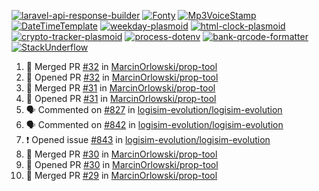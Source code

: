 [![laravel-api-response-builder](https://github-readme-stats.vercel.app/api/pin/?username=MarcinOrlowski&repo=laravel-api-response-builder&theme=default&hide_border=true&title_color=87c9c3&text_color=62696d&icon_color=636a6d&bg_color=30393e)](https://github.com/MarcinOrlowski/laravel-api-response-builder)
[![Fonty](https://github-readme-stats.vercel.app/api/pin/?username=MarcinOrlowski&repo=Fonty&theme=default&hide_border=true&title_color=87c9c3&text_color=62696d&icon_color=636a6d&bg_color=30393e)](https://github.com/MarcinOrlowski/Fonty)
[![Mp3VoiceStamp](https://github-readme-stats.vercel.app/api/pin/?username=MarcinOrlowski&repo=Mp3VoiceStamp&theme=default&hide_border=true&title_color=87c9c3&text_color=62696d&icon_color=636a6d&bg_color=30393e)](https://github.com/MarcinOrlowski/Mp3VoiceStamp)
[![DateTimeTemplate](https://github-readme-stats.vercel.app/api/pin/?username=MarcinOrlowski&repo=DateTimeTemplate&theme=default&hide_border=true&title_color=87c9c3&text_color=62696d&icon_color=636a6d&bg_color=30393e)](https://github.com/MarcinOrlowski/DateTimeTemplate)
[![weekday-plasmoid](https://github-readme-stats.vercel.app/api/pin/?username=MarcinOrlowski&repo=weekday-plasmoid&theme=default&hide_border=true&title_color=87c9c3&text_color=62696d&icon_color=636a6d&bg_color=30393e)](https://github.com/MarcinOrlowski/weekday-plasmoid)
[![html-clock-plasmoid](https://github-readme-stats.vercel.app/api/pin/?username=MarcinOrlowski&repo=html-clock-plasmoid&theme=default&hide_border=true&title_color=87c9c3&text_color=62696d&icon_color=636a6d&bg_color=30393e)](https://github.com/MarcinOrlowski/html-clock-plasmoid)
[![crypto-tracker-plasmoid](https://github-readme-stats.vercel.app/api/pin/?username=MarcinOrlowski&repo=crypto-tracker-plasmoid&theme=default&hide_border=true&title_color=87c9c3&text_color=62696d&icon_color=636a6d&bg_color=30393e)](https://github.com/MarcinOrlowski/crypto-tracker-plasmoid)
[![process-dotenv](https://github-readme-stats.vercel.app/api/pin/?username=MarcinOrlowski&repo=process-dotenv&theme=default&hide_border=true&title_color=87c9c3&text_color=62696d&icon_color=636a6d&bg_color=30393e)](https://github.com/MarcinOrlowski/process-dotenv)
[![bank-qrcode-formatter](https://github-readme-stats.vercel.app/api/pin/?username=MarcinOrlowski&repo=bank-qrcode-formatter&theme=default&hide_border=true&title_color=87c9c3&text_color=62696d&icon_color=636a6d&bg_color=30393e)](https://github.com/MarcinOrlowski/bank-qrcode-formatter)
[![StackUnderflow](https://github-readme-stats.vercel.app/api/pin/?username=MarcinOrlowski&repo=StackUnderflow&theme=default&hide_border=true&title_color=87c9c3&text_color=62696d&icon_color=636a6d&bg_color=30393e)](https://github.com/MarcinOrlowski/StackUnderflow)

<!--START_SECTION:activity-->
1. 🎉 Merged PR [#32](https://github.com/MarcinOrlowski/prop-tool/pull/32) in [MarcinOrlowski/prop-tool](https://github.com/MarcinOrlowski/prop-tool)
2. 💪 Opened PR [#32](https://github.com/MarcinOrlowski/prop-tool/pull/32) in [MarcinOrlowski/prop-tool](https://github.com/MarcinOrlowski/prop-tool)
3. 🎉 Merged PR [#31](https://github.com/MarcinOrlowski/prop-tool/pull/31) in [MarcinOrlowski/prop-tool](https://github.com/MarcinOrlowski/prop-tool)
4. 💪 Opened PR [#31](https://github.com/MarcinOrlowski/prop-tool/pull/31) in [MarcinOrlowski/prop-tool](https://github.com/MarcinOrlowski/prop-tool)
5. 🗣 Commented on [#827](https://github.com/logisim-evolution/logisim-evolution/issues/827) in [logisim-evolution/logisim-evolution](https://github.com/logisim-evolution/logisim-evolution)
6. 🗣 Commented on [#842](https://github.com/logisim-evolution/logisim-evolution/issues/842) in [logisim-evolution/logisim-evolution](https://github.com/logisim-evolution/logisim-evolution)
7. ❗️ Opened issue [#843](https://github.com/logisim-evolution/logisim-evolution/issues/843) in [logisim-evolution/logisim-evolution](https://github.com/logisim-evolution/logisim-evolution)
8. 🎉 Merged PR [#30](https://github.com/MarcinOrlowski/prop-tool/pull/30) in [MarcinOrlowski/prop-tool](https://github.com/MarcinOrlowski/prop-tool)
9. 💪 Opened PR [#30](https://github.com/MarcinOrlowski/prop-tool/pull/30) in [MarcinOrlowski/prop-tool](https://github.com/MarcinOrlowski/prop-tool)
10. 🎉 Merged PR [#29](https://github.com/MarcinOrlowski/prop-tool/pull/29) in [MarcinOrlowski/prop-tool](https://github.com/MarcinOrlowski/prop-tool)
<!--END_SECTION:activity-->
